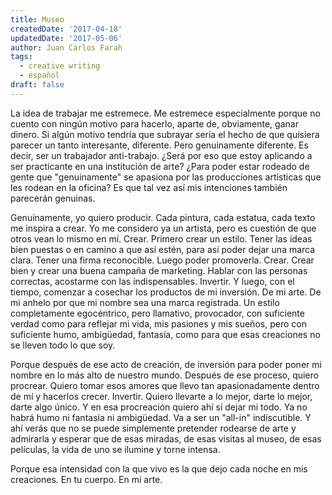 ```yaml
---
title: Museo
createdDate: '2017-04-18'
updatedDate: '2017-05-06'
author: Juan Carlos Farah
tags:
  - creative writing
  - español
draft: false
---
```


La idea de trabajar me estremece. Me estremece especialmente porque no cuento
con ningún motivo para hacerlo, aparte de, obviamente, ganar dinero. Si algún
motivo tendría que subrayar sería el hecho de que quisiera parecer un tanto
interesante, diferente. Pero genuinamente diferente. Es decir, ser un
trabajador anti-trabajo. ¿Será por eso que estoy aplicando a ser practicante
en una institución de arte? ¿Para poder estar rodeado de gente que
"genuinamente" se apasiona por las producciones artísticas que les rodean en la
oficina? Es que tal vez así mis intenciones también parecerán genuinas.

Genuinamente, yo quiero producir. Cada pintura, cada estatua, cada texto me
inspira a crear. Yo me considero ya un artista, pero es cuestión de que otros
vean lo mismo en mí. Crear. Primero crear un estilo. Tener las ideas bien
puestas o en camino a que así estén, para así poder dejar una marca clara.
Tener una firma reconocible. Luego poder promoverla. Crear. Crear bien y
crear una buena campaña de marketing. Hablar con las personas correctas,
acostarme con las indispensables. Invertir. Y luego, con el tiempo, comenzar
a cosechar los productos de mi inversión. De mi arte. De mi anhelo por que
mi nombre sea una marca registrada. Un estilo completamente egocéntrico, pero
llamativo, provocador, con suficiente verdad como para reflejar mi vida, mis
pasiones y mis sueños, pero con suficiente humo, ambigüedad, fantasía, como
para que esas creaciones no se lleven todo lo que soy.

Porque después de ese acto de creación, de inversión para poder poner mi nombre
en lo más alto de nuestro mundo. Después de ese proceso, quiero procrear.
Quiero tomar esos amores que llevo tan apasionadamente dentro de mí y hacerlos
crecer. Invertir. Quiero llevarte a lo mejor, darte lo mejor, darte algo único.
Y en esa procreación quiero ahí sí dejar mi todo. Ya no habrá humo ni fantasía
ni ambigüedad. Va a ser un "all-in" indiscutible. Y ahí verás que no se puede
simplemente pretender rodearse de arte y admirarla y esperar que de esas
miradas, de esas visitas al museo, de esas películas, la vida de uno se ilumine
y torne intensa.

Porque esa intensidad con la que vivo es la que dejo cada noche en mis
creaciones. En tu cuerpo. En mi arte.
